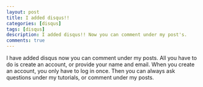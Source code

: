 ```yaml
---
layout: post
title: I added disqus!!
categories: [disqus]
tags: [disqus]
description: I added disqus!! Now you can comment under my post's.
comments: true
---
```


I have added disqus now you can comment under my posts. All you have to do is create an account, or provide your name and email.
When you create an account, you only have to log in once. Then you can always ask questions under my tutorials, or comment under my posts.
